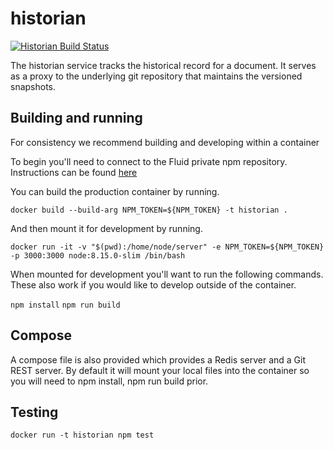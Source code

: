 # historian

[![Historian Build Status](https://offnet.visualstudio.com/_apis/public/build/definitions/0a22f611-6a4a-4416-a1bb-53ed7284aa21/7/badge)](https://offnet.visualstudio.com/officenet/_build/index?definitionId=7)

The historian service tracks the historical record for a document. It serves as a proxy to the underlying git repository
that maintains the versioned snapshots.

## Building and running

For consistency we recommend building and developing within a container

To begin you'll need to connect to the Fluid private npm repository. Instructions can be found [here](../routerlicious/README.md#authorizing-to-private-npm-feed)

You can build the production container by running.

`docker build --build-arg NPM_TOKEN=${NPM_TOKEN} -t historian .`

And then mount it for development by running.

`docker run -it -v "$(pwd):/home/node/server" -e NPM_TOKEN=${NPM_TOKEN} -p 3000:3000 node:8.15.0-slim /bin/bash`

When mounted for development you'll want to run the following commands. These also work if you would like to
develop outside of the container.

`npm install`
`npm run build`

## Compose

A compose file is also provided which provides a Redis server and a Git REST server. By default it will mount
your local files into the container so you will need to npm install, npm run build prior.

## Testing

`docker run -t historian npm test`
